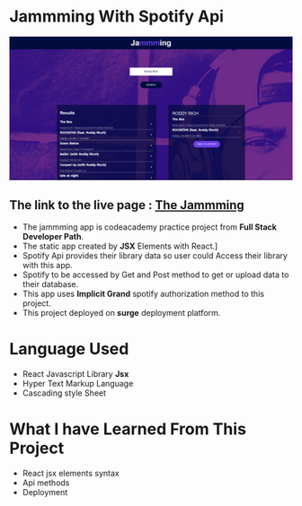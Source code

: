 # Jammming With Spotify Api
![](pics/Jammming%20.png)


## The link to the live page : <a href="http://faded-girl.surge.sh">The Jammming</a>
- The jammming app is codeacademy practice project from **Full Stack Developer Path**.
- The static  app created by **JSX** Elements with React.]
- Spotify Api provides their library data so user could Access their library with this app.
- Spotify to be accessed by Get and Post method to get or upload data to their database.
- This app uses **Implicit Grand** spotify  authorization method to this project. 
- This project deployed on **surge** deployment platform.
# Language Used
- React Javascript Library **Jsx**
- Hyper Text Markup Language
- Cascading style Sheet

# What I have Learned From This Project 
- React jsx elements syntax
- Api methods
- Deployment
